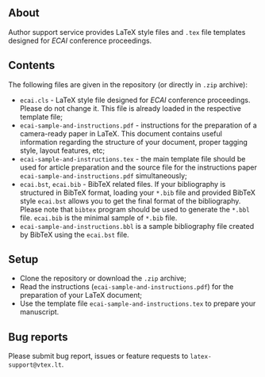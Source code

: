 ## About

Author support service provides LaTeX style files and `.tex` file templates designed for *ECAI* conference proceedings.

## Contents

The following files are given in the repository (or directly in `.zip` archive):

- `ecai.cls` - LaTeX style file designed for *ECAI* conference proceedings. Please do not change it.
  This file is already loaded in the respective template file;
- `ecai-sample-and-instructions.pdf` - instructions for the preparation of a camera-ready paper in LaTeX.
  This document contains useful information regarding the structure of your document,
  proper tagging style, layout features, etc;
- `ecai-sample-and-instructions.tex` - the main template file should be used for article preparation and
  the source file for the instructions paper `ecai-sample-and-instructions.pdf` simultaneously;
- `ecai.bst`, `ecai.bib` - BibTeX related files. If your bibliography is structured in BibTeX format,
  loading your `*.bib` file and provided BibTeX style `ecai.bst` allows you to get the final format of the bibliography.
  Please note that `bibtex` program should be used to generate the `*.bbl` file. `ecai.bib` is the minimal sample of `*.bib` file.
- `ecai-sample-and-instructions.bbl` is a sample bibliography file created by BibTeX using the `ecai.bst` file.

## Setup

- Clone the repository or download the `.zip` archive;
- Read the instructions (`ecai-sample-and-instructions.pdf`) for the preparation of your LaTeX document;
- Use the template file `ecai-sample-and-instructions.tex` to prepare your manuscript.

## Bug reports

Please submit bug report, issues or feature requests to `latex-support@vtex.lt`.
